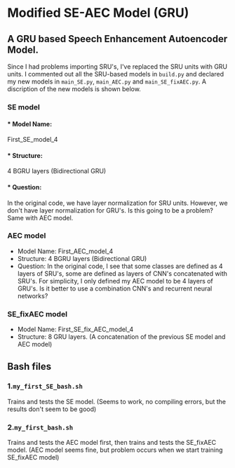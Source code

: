 # Modified SE-AEC Model (GRU)

## A GRU based Speech Enhancement Autoencoder Model.

Since I had problems importing SRU's, I've replaced the SRU units with GRU units. I commented out all the SRU-based models in `build.py` and declared my new models in `main_SE.py`, `main_AEC.py` and `main_SE_fixAEC.py`. A discription of the new models is shown below.

### SE model

#### * Model Name: 
First_SE_model_4
#### * Structure: 
4 BGRU layers (Bidirectional GRU) 
#### * Question: 
In the original code, we have layer normalization for SRU units. However, we don't have layer normalization for GRU's. Is this going to be a problem? Same with AEC model.

### AEC model

* Model Name: First_AEC_model_4
* Structure: 4 BGRU layers (Bidirectional GRU)
* Question: In the original code, I see that some classes are defined as 4 layers of SRU's, some are defined as layers of CNN's concatenated with SRU's. For simplicity, I only defined my AEC model to be 4 layers of GRU's. Is it better to use a combination CNN's and recurrent neural networks? 

### SE_fixAEC model

* Model Name: First_SE_fix_AEC_model_4
* Structure: 8 GRU layers. (A concatenation of the previous SE model and AEC model)


## Bash files
### 1.`my_first_SE_bash.sh`
Trains and tests the SE model.
(Seems to work, no compiling errors, but the results don't seem to be good)
### 2.`my_first_bash.sh`
Trains and tests the AEC model first, then trains and tests the SE_fixAEC model.
(AEC model seems fine, but problem occurs when we start training SE_fixAEC model)

